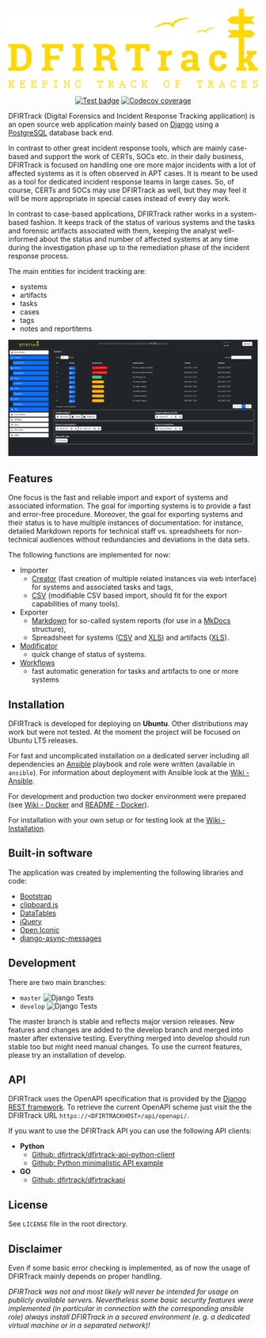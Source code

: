 <div>
    <p align="center">
        <img src="dfirtrack_main/static/dfirtrack_main/img/dfirtrack_logo.png" width="600">
    </p>
</div>

<div>
    <p align="center">
        <a href><img src="https://github.com/stuhli/dfirtrack/workflows/Django%20Tests/badge.svg?branch=master" alt="Test badge"></a>
        <a href="https://codecov.io/gh/dfirtrack/dfirtrack" target="_blank"><img src="https://codecov.io/gh/dfirtrack/dfirtrack/branch/master/graph/badge.svg" alt="Codecov coverage"></a>
    </p>
</div>

DFIRTrack (Digital Forensics and Incident Response Tracking application) is an open source web application mainly based on [Django](https://www.djangoproject.com/) using a [PostgreSQL](https://www.postgresql.org/) database back end.

In contrast to other great incident response tools, which are mainly case-based and support the work of CERTs, SOCs etc. in their daily business, DFIRTrack is focused on handling one ore more major incidents with a lot of affected systems as it is often observed in APT cases.
It is meant to be used as a tool for dedicated incident response teams in large cases.
So, of course, CERTs and SOCs may use DFIRTrack as well, but they may feel it will be more appropriate in special cases instead of every day work.

In contrast to case-based applications, DFIRTrack rather works in a system-based fashion.
It keeps track of the status of various systems and the tasks and forensic artifacts associated with them, keeping the analyst well-informed about the status and number of affected systems at any time during the investigation phase up to the remediation phase of the incident response process.

The main entities for incident tracking are:

* systems
* artifacts
* tasks
* cases
* tags
* notes and reportitems

![Systems list view](screenshots/systems_list.png)

## Features

One focus is the fast and reliable import and export of systems and associated information.
The goal for importing systems is to provide a fast and error-free procedure.
Moreover, the goal for exporting systems and their status is to have multiple instances of documentation: for instance, detailed Markdown reports for technical staff vs. spreadsheets for non-technical audiences without redundancies and deviations in the data sets.

The following functions are implemented for now:

* Importer
    * [Creator](https://github.com/dfirtrack/dfirtrack/wiki/Import-data#system-creator) (fast creation of multiple related instances via web interface) for systems and associated tasks and tags,
    * [CSV](https://github.com/dfirtrack/dfirtrack/wiki/Import-data#system-file-importer-csv) (modifiable CSV based import, should fit for the export capabilities of many tools).
* Exporter
    * [Markdown](https://github.com/dfirtrack/dfirtrack/wiki/Export-data#system-markdown-exporter) for so-called system reports (for use in a [MkDocs](https://www.mkdocs.org/) structure),
    * Spreadsheet for systems ([CSV](https://github.com/dfirtrack/dfirtrack/wiki/Export-data#system-spreadsheet-exporter-csv) and [XLS](https://github.com/dfirtrack/dfirtrack/wiki/Export-data#system-spreadsheet-exporter-xls)) and artifacts ([XLS](https://github.com/dfirtrack/dfirtrack/wiki/Export-data#artifact-spreadsheet-exporter-xls)).
* [Modificator](https://github.com/dfirtrack/dfirtrack/wiki/Modify-data#modificator)
    * quick change of status of systems.
* [Workflows](https://github.com/dfirtrack/dfirtrack/wiki/Modify-data#workflow)
    * fast automatic generation for tasks and artifacts to one or more systems

## Installation

DFIRTrack is developed for deploying on **Ubuntu**.
Other distributions may work but were not tested.
At the moment the project will be focused on Ubuntu LTS releases.

For fast and uncomplicated installation on a dedicated server including all dependencies an [Ansible](https://docs.ansible.com/ansible/latest/) playbook and role were written (available in `ansible`).
For information about deployment with Ansible look at the  [Wiki - Ansible](https://github.com/stuhli/dfirtrack/wiki/Ansible).

For development and production two docker environment were prepared (see [Wiki - Docker](https://github.com/stuhli/dfirtrack/wiki/Docker) and [README - Docker](https://github.com/dfirtrack/dfirtrack/tree/master/docker)).

For installation with your own setup or for testing look at the [Wiki - Installation](https://github.com/stuhli/dfirtrack/wiki/Installation).

## Built-in software

The application was created by implementing the following libraries and code:

* [Bootstrap](https://github.com/twbs/bootstrap)
* [clipboard.js](https://github.com/zenorocha/clipboard.js)
* [DataTables](https://github.com/DataTables/DataTables)
* [jQuery](https://github.com/jquery/jquery)
* [Open Iconic](https://github.com/iconic/open-iconic)
* [django-async-messages](https://github.com/codeinthehole/django-async-messages)

## Development

There are two main branches:

* `master` ![Django Tests](https://github.com/stuhli/dfirtrack/workflows/Django%20Tests/badge.svg?branch=master)
* `develop` ![Django Tests](https://github.com/stuhli/dfirtrack/workflows/Django%20Tests/badge.svg?branch=develop)

The master branch is stable and reflects major version releases.
New features and changes are added to the develop branch and merged into master after extensive testing.
Everything merged into develop should run stable too but might need manual changes.
To use the current features, please try an installation of develop.

## API

DFIRTrack uses the OpenAPI specification that is provided by the [Django REST framework](https://www.django-rest-framework.org/).
To retrieve the current OpenAPI scheme just visit the the DFIRTrack URL `https://<DFIRTRACKHOST>/api/openapi/`.

If you want to use the DFIRTrack API you can use the following API clients:

* **Python**
    * [Github: dfirtrack/dfirtrack-api-python-client](https://github.com/dfirtrack/dfirtrack-api-python-client)
    * [Github: Python minimalistic API example](https://github.com/dfirtrack/dfirtrack-python-api-example)
* **GO**
    * [Github: dfirtrack/dfirtrackapi](https://github.com/dfirtrack/dfirtrackapi)

## License

See `LICENSE` file in the root directory.

## Disclaimer

Even if some basic error checking is implemented, as of now the usage of DFIRTrack mainly depends on proper handling.

*DFIRTrack was not and most likely will never be intended for usage on publicly available servers. Nevertheless some basic security features were implemented (in particular in connection with the corresponding ansible role) always install DFIRTrack in a secured environment (e. g. a dedicated virtual machine or in a separated network)!*
